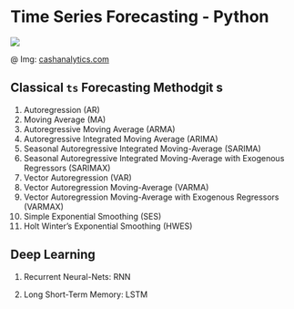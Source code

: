 # Time Series Forecasting - Python



![](/home/mnpr_term/Documents/MarkTextImages/308e0390b0780b960b3f3fb33c3ddd901631af81.png)

@ Img: [cashanalytics.com](https://cdn1.cashanalytics.com/wp-content/uploads/2018/11/Statisical-cash-forecasting-methods-1.png)

## Classical `ts` Forecasting Methodgit s

1. Autoregression (AR)
2. Moving Average (MA)
3. Autoregressive Moving Average (ARMA)
4. Autoregressive Integrated Moving Average (ARIMA)
5. Seasonal Autoregressive Integrated Moving-Average (SARIMA)
6. Seasonal Autoregressive Integrated Moving-Average with Exogenous Regressors (SARIMAX)
7. Vector Autoregression (VAR)
8. Vector Autoregression Moving-Average (VARMA)
9. Vector Autoregression Moving-Average with Exogenous Regressors (VARMAX)
10. Simple Exponential Smoothing (SES)
11. Holt Winter’s Exponential Smoothing (HWES)

## Deep Learning

1. Recurrent Neural-Nets: RNN

2. Long Short-Term Memory: LSTM
